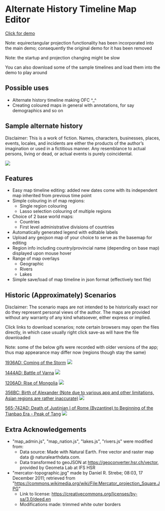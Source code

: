 # Alternate History Timeline Map Editor

[Click for demo](https://yulin-w.github.io/alternate-history-editor/main.html)

Note: equirectangular projection functionality has been incorporated into the main demo; consequently the original demo for it has been removed

Note: the startup and projection changing might be slow

You can also download some of the sample timelines and load them into the demo to play around

## Possible uses
- Alternate history timeline making OFC ^_^
- Creating coloured maps in general with annotations, for say demographics and so on

## Sample alternate history

Disclaimer: This is a work of fiction. Names, characters, businesses, places, events, locales, and incidents are either the products of the author’s imagination or used in a fictitious manner. Any resemblance to actual persons, living or dead, or actual events is purely coincidental.

![](https://raw.githubusercontent.com/Yulin-W/alternate-history-editor/master/Sample-gifs/alternate_hist_sample.gif)

## Features
- Easy map timeline editing: added new dates come with its independent map inherited from previous time point
- Simple colouring in of map regions: 
  - Single region colouring
  - Lasso selection colouring of multiple regions
- Choice of 2 base world maps:
  - Countries
  - First level administrative divisions of countries
- Automatically generated legend with editable labels
- Upload any geojson map of your choice to serve as the basemap for editing
- Region info including country/provincial name (depending on base map) displayed upon mouse hover
- Range of map overlays
  - Geographic
  - Rivers
  - Lakes
- Simple save/load of map timeline in json format (effectively text file)

## Historic (Approximately) Scenarios
Disclaimer: The scenario maps are not intended to be historically exact nor do they represent personal views of the author. The maps are provided without any warranty of any kind whatsoever, either express or implied.

Click links to download scenarios; note certain browsers may open the files directly, in which case usually right click save-as will have the file downloaded

Note: some of the below gifs were recorded with older versions of the app; thus map appearance may differ now (regions though stay the same)

[1936AD: Coming of the Storm](https://raw.githubusercontent.com/Yulin-W/alternate-history-editor/master/Historic%20Scenarios/1936AD.json)
![](https://raw.githubusercontent.com/Yulin-W/alternate-history-editor/master/Historic%20Scenarios/1936AD.gif)

[1444AD: Battle of Varna](https://raw.githubusercontent.com/Yulin-W/alternate-history-editor/master/Historic%20Scenarios/1444AD-Battle-of-Varna.json)
![](https://raw.githubusercontent.com/Yulin-W/alternate-history-editor/master/Historic%20Scenarios/1444AD.gif)

[1206AD: Rise of Mongolia](https://raw.githubusercontent.com/Yulin-W/alternate-history-editor/master/Historic%20Scenarios/1206-Rise-of-Mongolia.json)
![](https://raw.githubusercontent.com/Yulin-W/alternate-history-editor/master/Historic%20Scenarios/1206AD.JPG)

[356BC: Birth of Alexander (Note due to various app and other limitations, Asian regions are rather inaccurate)](https://raw.githubusercontent.com/Yulin-W/alternate-history-editor/master/Historic%20Scenarios/356BC-Birth-of-Alexander.json)
![](https://raw.githubusercontent.com/Yulin-W/alternate-history-editor/master/Historic%20Scenarios/356BC.JPG)

[565-742AD: Death of Justinian I of Rome (Byzantine) to Beginning of the Tianbao Era - Peak of Tang](https://raw.githubusercontent.com/Yulin-W/alternate-history-editor/master/Historic%20Scenarios/565-622-668-742AD.json)
![](https://raw.githubusercontent.com/Yulin-W/alternate-history-editor/master/Historic%20Scenarios/565-622-668-742AD.gif)

## Extra Acknowledgements
- "map_admin.js", "map_nation.js", "lakes.js", "rivers.js" were modified from:
  - Data source: Made with Natural Earth. Free vector and raster map data @ naturalearthdata.com. 
  - Data transformed to geoJSON at https://geoconverter.hsr.ch/vector, provided by Geometa Lab at IFS HSR
- "mercator-topographic.jpg" made by Daniel R. Strebe; 08:03, 17 December 2011; retrieved from "https://commons.wikimedia.org/wiki/File:Mercator_projection_Square.JPG"
  - Link to license: https://creativecommons.org/licenses/by-sa/3.0/deed.en
  - Modifications made: trimmed white outer borders
